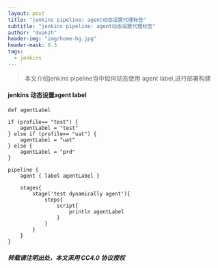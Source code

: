 ```yaml
---
layout: post
title: "jenkins pipeline: agent动态设置代理标签"
subtitle: "jenkins pipeline: agent动态设置代理标签"
author: "duanzh"
header-img: "img/home-bg.jpg"
header-mask: 0.3
tags:
  - jenkins
---
```


> 本文介绍jenkins pipeline当中如何动态使用 agent label,进行部署构建

#### jenkins 动态设置agent label

```
def agentLabel

if (profile== "test") {
    agentLabel = "test"
} else if (profile== "uat") {
    agentLabel = "uat"
} else {
    agentLabel = "prd"
}

pipeline {
    agent { label agentLabel }
    
    stages{
        stage('test dynamically agent'){
            steps{
                script{
                    println agentLabel
                }
            }
        }
    }
}
```
##### 转载请注明出处，本文采用 CC4.0 协议授权
